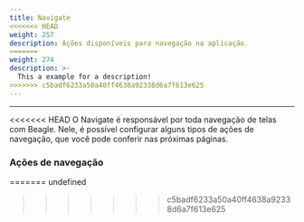 ```yaml
---
title: Navigate
<<<<<<< HEAD
weight: 257
description: Ações disponíveis para navegação na aplicação.
=======
weight: 274
description: >-
  This a example for a description!
>>>>>>> c5badf6233a50a40ff4638a92338d6a7f613e625
---
```


---

<<<<<<< HEAD
O Navigate é  responsável por toda navegação de telas com Beagle. Nele, é possível configurar alguns tipos de ações de navegação, que você pode conferir nas próximas páginas. 

### Ações de navegação
=======
undefined
>>>>>>> c5badf6233a50a40ff4638a92338d6a7f613e625
